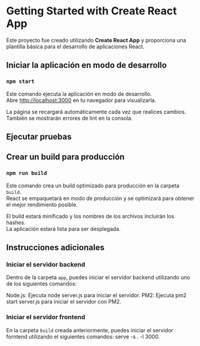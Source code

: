 # Getting Started with Create React App

Este proyecto fue creado utilizando **Create React App** y proporciona una plantilla básica para el desarrollo de aplicaciones React.

## Iniciar la aplicación en modo de desarrollo

### `npm start`

Este comando ejecuta la aplicación en modo de desarrollo.\
Abre [http://localhost:3000](http://localhost:3000) en tu navegador para visualizarla.

La página se recargará automáticamente cada vez que realices cambios.\
También se mostrarán errores de lint en la consola.

## Ejecutar pruebas

## Crear un build para producción

### `npm run build`

Este comando crea un build optimizado para producción en la carpeta `build`.\
React se empaquetará en modo de producción y se optimizará para obtener el mejor rendimiento posible.

El build estará minificado y los nombres de los archivos incluirán los hashes.\
La aplicación estará lista para ser desplegada.

## Instrucciones adicionales

### Iniciar el servidor backend

Dentro de la carpeta `app`, puedes iniciar el servidor backend utilizando uno de los siguientes comandos:

Node.js: Ejecuta node server.js para iniciar el servidor.
PM2: Ejecuta pm2 start server.js para iniciar el servidor con PM2. 

### Iniciar el servidor frontend
En la carpeta `build` creada anteriormente, puedes iniciar el servidor forntend utilizando el siguientes comandos:
serve -s . -l 3000.

